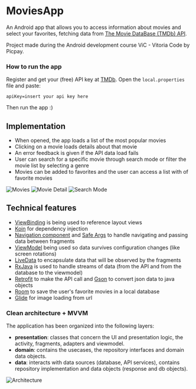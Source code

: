 # MoviesApp

An Android app that allows you to access information about movies and select your favorites, fetching data from [The Movie DataBase (TMDb) API].

[The Movie DataBase (TMDb) API]: https://developers.themoviedb.org/3/

Project made during the Android development course ViC - Vitoria Code by Picpay.

### How to run the app

Register and get your (free) API key at [TMDb]. 
Open the ```local.properties``` file and paste:

```apiKey=insert your api key here```

Then run the app :)

[TMDb]: https://developers.themoviedb.org/3/

## Implementation

- When opened, the app loads a list of the most popular movies
- Clicking on a movie loads details about that movie
- An error feedback is given if the API data load fails
- User can search for a specific movie through search mode or filter the movie list by selecting a genre
- Movies can be added to favorites and the user can access a list with of favorite movies

![Movies](screenshots/favorites.png "Main screen with list of movies")
![Movie Detail](screenshots/moviedetail.png "Details of a specific movie")
![Search Mode](screenshots/searchmode.png "Search mode")

## Technical features

- [ViewBinding] is being used to reference layout views
- [Koin] for dependency injection
- [Navigation component] and [Safe Args] to handle navigating and passing data between fragments
- [ViewModel] being used so data survives configuration changes (like screen rotations)
- [LiveData] to encapsulate data that will be observed by the fragments
- [RxJava] is used to handle streams of data (from the API and from the database to the viewmodel)
- [Retrofit] to make the API call and [Gson] to convert json data to java objects
- [Room] to save the user's favorite movies in a local database
- [Glide] for image loading from url

[ViewBinding]: https://developer.android.com/topic/libraries/view-binding
[Koin]: https://insert-koin.io/
[Navigation component]: https://developer.android.com/guide/navigation
[Safe Args]: https://developer.android.com/guide/navigation/navigation-pass-data#Safe-args
[ViewModel]: https://developer.android.com/topic/libraries/architecture/viewmodel
[LiveData]: https://developer.android.com/topic/libraries/architecture/livedata
[RxJava]: https://github.com/ReactiveX/RxJava
[Retrofit]: https://square.github.io/retrofit/
[Gson]: https://github.com/google/gson 
[Room]: https://developer.android.com/training/data-storage/room
[Glide]: https://github.com/bumptech/glide

### Clean architecture + MVVM

The application has been organized into the following layers:
- **presentation**: classes that concern the UI and presentation logic, the activity, fragments, adapters and viewmodel.
- **domain**: contains the usecases, the repository interfaces and domain data objects.
- **data**: interacts with data sources (database, API services), contains repository implementation and data objects (response and db objects). 

![Architecture](screenshots/structure.png "Project architecture")